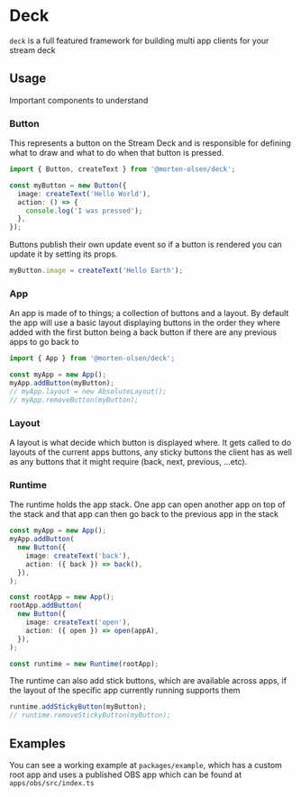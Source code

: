 # Deck

`deck` is a full featured framework for building multi app clients for your stream deck

## Usage

Important components to understand

### Button

This represents a button on the Stream Deck and is responsible for defining what to draw and what to do when that button is pressed.

```typescript
import { Button, createText } from '@morten-olsen/deck';

const myButton = new Button({
  image: createText('Hello World'),
  action: () => {
    console.log('I was pressed');
  },
});
```

Buttons publish their own update event so if a button is rendered you can update it by setting its props.

```typescript
myButton.image = createText('Hello Earth');
```

### App

An app is made of to things; a collection of buttons and a layout. By default the app will use a basic layout displaying buttons in the order they where added with the first button being a back button if there are any previous apps to go back to

```typescript
import { App } from '@morten-olsen/deck';

const myApp = new App();
myApp.addButton(myButton);
// myApp.layout = new AbsoluteLayout();
// myApp.removeButton(myButton);
```

### Layout

A layout is what decide which button is displayed where. It gets called to do layouts of the current apps buttons, any sticky buttons the client has as well as any buttons that it might require (back, next, previous, ...etc).

### Runtime

The runtime holds the app stack. One app can open another app on top of the stack and that app can then go back to the previous app in the stack

```typescript
const myApp = new App();
myApp.addButton(
  new Button({
    image: createText('back'),
    action: ({ back }) => back(),
  }),
);

const rootApp = new App();
rootApp.addButton(
  new Button({
    image: createText('open'),
    action: ({ open }) => open(appA),
  }),
);

const runtime = new Runtime(rootApp);
```

The runtime can also add stick buttons, which are available across apps, if the layout of the specific app currently running supports them

```typescript
runtime.addStickyButton(myButton);
// runtime.removeStickyButton(myButton);
```

## Examples

You can see a working example at `packages/example`, which has a custom root app and uses a published OBS app which can be found at `apps/obs/src/index.ts`
